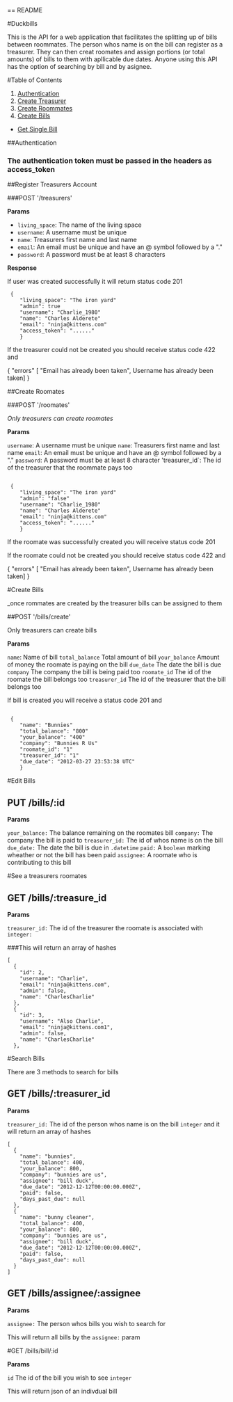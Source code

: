 == README

#Duckbills

This is the API for a web application that facilitates the splitting up of bills between roommates.  The person whos name is on the bill can register as a treasurer.  They can then creat roomates and assign portions (or total amounts) of bills to them with apllicable due dates.  Anyone using this API has the option of searching by bill and by asignee.

#Table of Contents
1. [Authentication](#authenticate)
2. [Create Treasurer](#register)
3. [Create Roommates](#roommate)
4. [Create Bills](#create_bill)
* [Get Single Bill](#single_bill)

##Authentication <a id="authenticate"></a>
### The authentication token must be passed in the headers as access_token

##Register Treasurers Account <a id="register"></a>

###POST '/treasurers'

**Params**

- `living_space`: The name of the living space
- `username`: A username must be unique
- `name`: Treasurers first name and last name
- `email`: An email must be unique and have an @ symbol followed by a "."
- `password`: A password must be at least 8 characters

**Response**

If user was created successfully it will return status code 201

```
 {
	"living_space": "The iron yard"
	"admin": true
	"username": "Charlie_1980"
	"name": "Charles Alderete"
	"email": "ninja@kittens.com"
	"access_token": "......"
	}
```

If the treasurer could not be created you should receive status code 422 and 

{
	"errors" [
	"Email has already been taken", Username has already been taken]
}

##Create Roomates <a id="rommate"></a>

###POST '/roomates'

_Only treasurers can create roomates_

**Params**

`username`: A username must be unique
`name`: Treasurers first name and last name
`email`: An email must be unique and have an @ symbol followed by a "."
`password`: A password must be at least 8 character
'treasurer_id`: The id of the treasurer that the roommate pays too 

```

 {
	"living_space": "The iron yard"
	"admin": "false"
	"username": "Charlie_1980"
	"name": "Charles Alderete"
	"email": "ninja@kittens.com"
	"access_token": "......"
	}
```

If the roomate was successfully created you will receive status code 201

If the roomate could not be created you should receive status code 422 and 

{
	"errors" [
	"Email has already been taken", Username has already been taken]
}

#Create Bills <a id="create_bill"></a>

_once rommates are created by the treasurer bills can be assigned to them

##POST '/bills/create'

Only treasurers can create bills

**Params**

`name`: Name of bill 
`total_balance` Total amount of bill
`your_balance` Amount of money the roomate is paying on the bill
`due_date` The date the bill is due
`company` The company the bill is being paid too
`roomate_id` The id of the roomate the bill belongs too
`treasurer_id` The id of the treasurer that the bill belongs too

If bill is created you will receive a status code 201 and 

```

 {
	"name": "Bunnies"
	"total_balance": "800"
	"your_balance": "400"
	"company": "Bunnies R Us"
	"roomate_id": "1"
	"treasurer_id": "1"
	"due_date": "2012-03-27 23:53:38 UTC"
	}
```
#Edit Bills

## PUT /bills/:id

**Params**

`your_balance:` The balance remaining on the roomates bill
`company:` The company the bill is paid to
`treasurer_id:` The id of whos name is on the bill
`due_date:` The date the bill is due in `.datetime`
`paid:` A `boolean` marking wheather or not the bill has been paid
`assignee:` A roomate who is contributing to this bill

#See a treasurers roomates

## GET /bills/:treasure_id

**Params**

`treasurer_id:` The id of the treasurer the roomate is associated with `integer:`

###This will return an array of hashes

```
[
  {
    "id": 2,
    "username": "Charlie",
    "email": "ninja@kittens.com",
    "admin": false,
    "name": "CharlesCharlie"
  },
  {
    "id": 3,
    "username": "Also Charlie",
    "email": "ninja@kittens.com1",
    "admin": false,
    "name": "CharlesCharlie"
  },
```

#Search Bills

There are 3 methods to search for bills

## GET /bills/:treasurer_id 

**Params**

`treasurer_id:` The id of the person whos name is on the bill `integer` and it will return an array of hashes
```
[
  {
    "name": "bunnies",
    "total_balance": 400,
    "your_balance": 800,
    "company": "bunnies are us",
    "assignee": "bill duck",
    "due_date": "2012-12-12T00:00:00.000Z",
    "paid": false,
    "days_past_due": null
  },
  {
    "name": "bunny cleaner",
    "total_balance": 400,
    "your_balance": 800,
    "company": "bunnies are us",
    "assignee": "bill duck",
    "due_date": "2012-12-12T00:00:00.000Z",
    "paid": false,
    "days_past_due": null
  }
]
```

## GET /bills/assignee/:assignee

**Params**

`assignee:` The person whos bills you wish to search for

This will return all bills by the `assignee:` param

#GET /bills/bill/:id <a id="single_bill"></a>

**Params**

`id` The id of the bill you wish to see `integer`

This will return json of an indivdual bill


